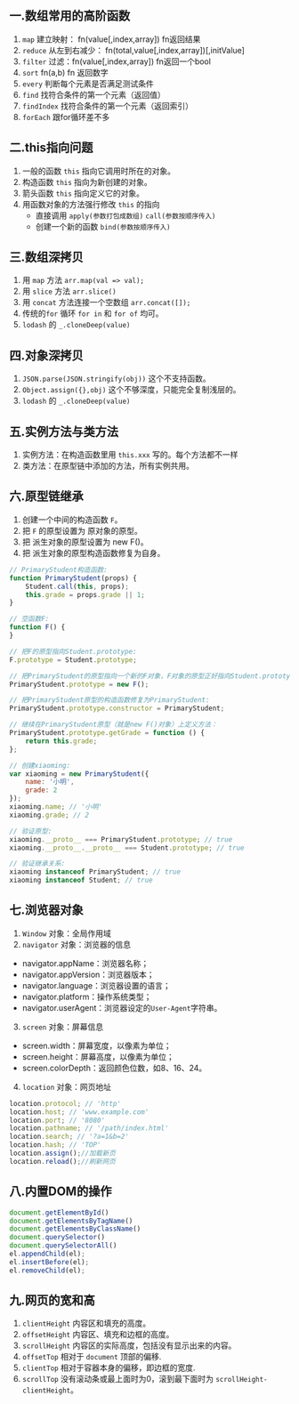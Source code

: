 ## 一.数组常用的高阶函数
1.	`map` 建立映射： fn(value[,index,array]) fn返回结果
2.	`reduce` 从左到右减少： fn(total,value[,index,array])[,initValue]
3.	`filter` 过滤：fn(value[,index,array]) fn返回一个bool
4.	`sort` fn(a,b) fn 返回数字
5.	`every` 判断每个元素是否满足测试条件
6.	`find` 找符合条件的第一个元素（返回值）
7.	`findIndex` 找符合条件的第一个元素（返回索引）
8.	`forEach` 跟for循环差不多

## 二.this指向问题
1.	一般的函数 `this` 指向它调用时所在的对象。
2.	构造函数 `this` 指向为新创建的对象。
3.	箭头函数 `this` 指向定义它的对象。
4.	用函数对象的方法强行修改 `this` 的指向
	+	直接调用 `apply(参数打包成数组)` `call(参数按顺序传入)` 
	+	创建一个新的函数 `bind(参数按顺序传入)`

## 三.数组深拷贝
1.	用 `map` 方法 `arr.map(val => val);`
2.	用 `slice` 方法 `arr.slice()`
3.	用 `concat` 方法连接一个空数组 `arr.concat([]);`
4.	传统的`for` 循环 `for in` 和 `for of` 均可。
5.	`lodash` 的 `_.cloneDeep(value)`

## 四.对象深拷贝
1.	`JSON.parse(JSON.stringify(obj))` 这个不支持函数。
2.	`Object.assign({},obj)` 这个不够深度，只能完全复制浅层的。
3.	`lodash` 的 `_.cloneDeep(value)`

## 五.实例方法与类方法
1.	实例方法：在构造函数里用 `this.xxx` 写的。每个方法都不一样
2.	类方法：在原型链中添加的方法，所有实例共用。

## 六.原型链继承
1.	创建一个中间的构造函数 `F`。
2.	把 `F` 的原型设置为 原对象的原型。
3.	把 派生对象的原型设置为 new F()。
4.	把 派生对象的原型构造函数修复为自身。

```js
// PrimaryStudent构造函数:
function PrimaryStudent(props) {
    Student.call(this, props);
    this.grade = props.grade || 1;
}

// 空函数F:
function F() {
}

// 把F的原型指向Student.prototype:
F.prototype = Student.prototype;

// 把PrimaryStudent的原型指向一个新的F对象，F对象的原型正好指向Student.prototype:
PrimaryStudent.prototype = new F();

// 把PrimaryStudent原型的构造函数修复为PrimaryStudent:
PrimaryStudent.prototype.constructor = PrimaryStudent;

// 继续在PrimaryStudent原型（就是new F()对象）上定义方法：
PrimaryStudent.prototype.getGrade = function () {
    return this.grade;
};

// 创建xiaoming:
var xiaoming = new PrimaryStudent({
    name: '小明',
    grade: 2
});
xiaoming.name; // '小明'
xiaoming.grade; // 2

// 验证原型:
xiaoming.__proto__ === PrimaryStudent.prototype; // true
xiaoming.__proto__.__proto__ === Student.prototype; // true

// 验证继承关系:
xiaoming instanceof PrimaryStudent; // true
xiaoming instanceof Student; // true
```

## 七.浏览器对象
1.	`Window` 对象：全局作用域
2.	`navigator` 对象：浏览器的信息

- navigator.appName：浏览器名称；
- navigator.appVersion：浏览器版本；
- navigator.language：浏览器设置的语言；
- navigator.platform：操作系统类型；
- navigator.userAgent：浏览器设定的`User-Agent`字符串。

3.	`screen` 对象：屏幕信息
   - screen.width：屏幕宽度，以像素为单位；
   - screen.height：屏幕高度，以像素为单位；
   - screen.colorDepth：返回颜色位数，如8、16、24。
4.	`location` 对象：网页地址

```js
location.protocol; // 'http'
location.host; // 'www.example.com'
location.port; // '8080'
location.pathname; // '/path/index.html'
location.search; // '?a=1&b=2'
location.hash; // 'TOP'
location.assign();//加载新页
location.reload();//刷新网页
```

## 八.内置DOM的操作
```js
document.getElementById()
document.getElementsByTagName()
document.getElementsByClassName()
document.querySelector()
document.querySelectorAll()
el.appendChild(el);
el.insertBefore(el);
el.removeChild(el);
```

## 九.网页的宽和高
1.	`clientHeight` 内容区和填充的高度。
2.	`offsetHeight` 内容区、填充和边框的高度。
3.	`scrollHeight` 内容区的实际高度，包括没有显示出来的内容。
4.	`offsetTop` 相对于 `document` 顶部的偏移.
5.	`clientTop` 相对于容器本身的偏移，即边框的宽度.
6.	`scrollTop` 没有滚动条或最上面时为0，滚到最下面时为 `scrollHeight-clientHeight`。

